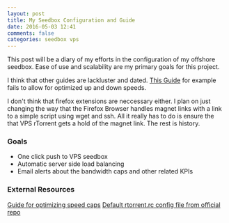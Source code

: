 ```yaml
---
layout: post
title: My Seedbox Configuration and Guide
date: 2016-05-03 12:41
comments: false
categories: seedbox vps
---
```


This post will be a diary of my efforts in the configuration of my offshore seedbox. Ease of use and scalability are my primary goals for this project.

I think that other guides are lackluster and dated. [This Guide](https://harbhag.wordpress.com/2010/06/30/tutorial-using-rtorrent-on-linux-like-a-pro/) for example fails to allow for optimized up and down speeds.

I don't think that firefox extensions are neccessary either. I plan on just changing the way that the Firefox Browser handles magnet links with a link to a simple script using wget and ssh. All it really has to do is ensure the that VPS rTorrent gets a hold of the magnet link. The rest is history.

### Goals
- One click push to VPS seedbox
- Automatic server side load balancing
- Email alerts about the bandwidth caps and other related KPIs

### External Resources
[Guide for optimizing speed caps](https://torrentfreak.com/optimize-your-bittorrent-download-speed/)
[Default rtorrent.rc config file from official repo](https://github.com/rakshasa/rtorrent/blob/master/doc/rtorrent.rc)


